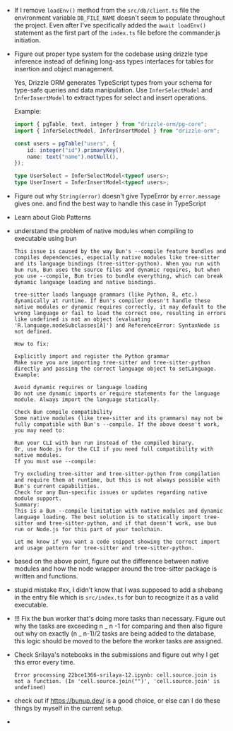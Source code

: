 - If I remove `loadEnv()` method from the `src/db/client.ts` file the environment variable `DB_FILE_NAME` doesn't seem to populate throughout the project. Even after I've specifically added the `await loadEnv()` statement as the first part of the `index.ts` file before the commander.js initiation.

- Figure out proper type system for the codebase using drizzle type inference instead of defining long-ass types interfaces for tables for insertion and object management.

    Yes, Drizzle ORM generates TypeScript types from your schema for type-safe queries and data manipulation. Use `InferSelectModel` and `InferInsertModel` to extract types for select and insert operations.

    Example:

    ```ts
    import { pgTable, text, integer } from "drizzle-orm/pg-core";
    import { InferSelectModel, InferInsertModel } from "drizzle-orm";

    const users = pgTable("users", {
    	id: integer("id").primaryKey(),
    	name: text("name").notNull(),
    });

    type UserSelect = InferSelectModel<typeof users>;
    type UserInsert = InferInsertModel<typeof users>;
    ```

- Figure out why `String(error)` doesn't give TypeError by `error.message` gives one. and find the best way to handle this case in TypeScript

- Learn about Glob Patterns

- understand the problem of native modules when compiling to executable using bun

    ```
    This issue is caused by the way Bun's --compile feature bundles and compiles dependencies, especially native modules like tree-sitter and its language bindings (tree-sitter-python). When you run with bun run, Bun uses the source files and dynamic requires, but when you use --compile, Bun tries to bundle everything, which can break dynamic language loading and native bindings.

    tree-sitter loads language grammars (like Python, R, etc.) dynamically at runtime. If Bun's compiler doesn't handle these native modules or dynamic requires correctly, it may default to the wrong language or fail to load the correct one, resulting in errors like undefined is not an object (evaluating 'R.language.nodeSubclasses[A]') and ReferenceError: SyntaxNode is not defined.

    How to fix:

    Explicitly import and register the Python grammar
    Make sure you are importing tree-sitter and tree-sitter-python directly and passing the correct language object to setLanguage.
    Example:

    Avoid dynamic requires or language loading
    Do not use dynamic imports or require statements for the language module. Always import the language statically.

    Check Bun compile compatibility
    Some native modules (like tree-sitter and its grammars) may not be fully compatible with Bun's --compile. If the above doesn't work, you may need to:

    Run your CLI with bun run instead of the compiled binary.
    Or, use Node.js for the CLI if you need full compatibility with native modules.
    If you must use --compile:

    Try excluding tree-sitter and tree-sitter-python from compilation and require them at runtime, but this is not always possible with Bun's current capabilities.
    Check for any Bun-specific issues or updates regarding native module support.
    Summary:
    This is a Bun --compile limitation with native modules and dynamic language loading. The best solution is to statically import tree-sitter and tree-sitter-python, and if that doesn't work, use bun run or Node.js for this part of your toolchain.

    Let me know if you want a code snippet showing the correct import and usage pattern for tree-sitter and tree-sitter-python.
    ```

- based on the above point, figure out the difference between native modules and how the node wrapper around the tree-sitter package is written and functions.

- stupid mistake #xx, I didn't know that I was supposed to add a shebang in the entry file which is `src/index.ts` for bun to recognize it as a valid executable.

- !!! Fix the bun worker that's doing more tasks than necessary. Figure out why the tasks are exceeding n _ n -1 for comparing and then also figure out why on exactly (n _ n-1)/2 tasks are being added to the database, this logic should be moved to the before the worker tasks are assigned.

- Check Srilaya's notebooks in the submissions and figure out why I get this error every time. 
    ```
    Error processing 22bce1366-srilaya-12.ipynb: cell.source.join is not a function. (In 'cell.source.join("")', 'cell.source.join' is undefined)
    ```

- check out if https://bunup.dev/ is a good choice, or else can I do these things by myself in the current setup. 

- 